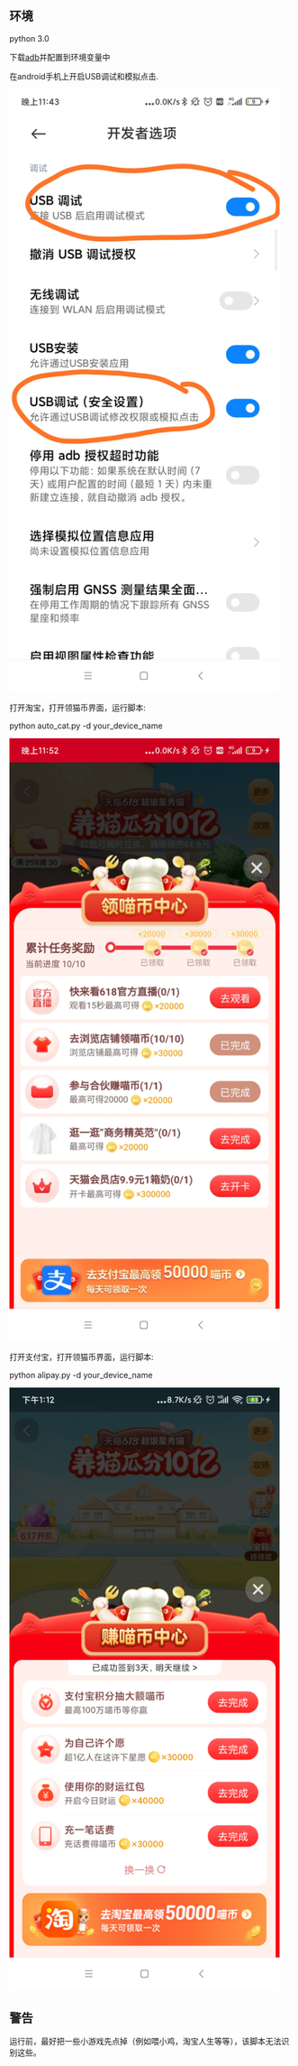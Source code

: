 ## 环境

python 3.0

下载[adb](https://developer.android.com/studio/command-line/adb)并配置到环境变量中

在android手机上开启USB调试和模拟点击.

<img src="preview/usb_setting.jpg" alt="USB调试" width="480px"/>

打开淘宝，打开领猫币界面，运行脚本:

python auto_cat.py -d your_device_name

<img src="preview/taobao.jpg" alt="淘宝" width="480px"/>

打开支付宝，打开领猫币界面，运行脚本:

python alipay.py -d your_device_name

<img src="preview/alipay.png" alt="支付宝" width="480px"/>

## 警告

运行前，最好把一些小游戏先点掉（例如喂小鸡，淘宝人生等等），该脚本无法识别这些。

